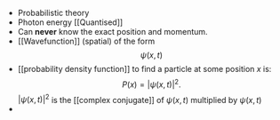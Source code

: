 - Probabilistic theory
- Photon energy [[Quantised]]
- Can **never** know the exact position and momentum.
- [[Wavefunction]] (spatial) of the form $$\psi(x, t)$$
- [[probability density function]] to find a particle at some position $x$ is: $$P(x) =|\psi(x,t)|^2. $$ $|\psi(x,t)|^2$ is the [[complex conjugate]] of $\psi(x,t)$ multiplied by $\psi(x,t)$
-
